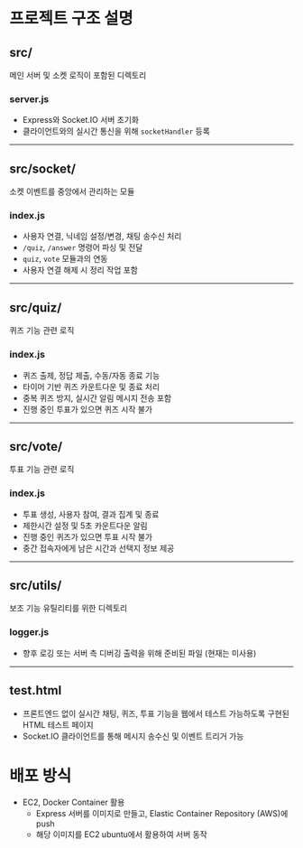 # 프로젝트 구조 설명

## src/

메인 서버 및 소켓 로직이 포함된 디렉토리

### server.js

- Express와 Socket.IO 서버 초기화
- 클라이언트와의 실시간 통신을 위해 `socketHandler` 등록

---

## src/socket/

소켓 이벤트를 중앙에서 관리하는 모듈

### index.js

- 사용자 연결, 닉네임 설정/변경, 채팅 송수신 처리
- `/quiz`, `/answer` 명령어 파싱 및 전달
- `quiz`, `vote` 모듈과의 연동
- 사용자 연결 해제 시 정리 작업 포함

---

## src/quiz/

퀴즈 기능 관련 로직

### index.js

- 퀴즈 출제, 정답 제출, 수동/자동 종료 기능
- 타이머 기반 퀴즈 카운트다운 및 종료 처리
- 중복 퀴즈 방지, 실시간 알림 메시지 전송 포함
- 진행 중인 투표가 있으면 퀴즈 시작 불가

---

## src/vote/

투표 기능 관련 로직

### index.js

- 투표 생성, 사용자 참여, 결과 집계 및 종료
- 제한시간 설정 및 5초 카운트다운 알림
- 진행 중인 퀴즈가 있으면 투표 시작 불가
- 중간 접속자에게 남은 시간과 선택지 정보 제공

---

## src/utils/

보조 기능 유틸리티를 위한 디렉토리

### logger.js

- 향후 로깅 또는 서버 측 디버깅 출력을 위해 준비된 파일 (현재는 미사용)

---

## test.html

- 프론트엔드 없이 실시간 채팅, 퀴즈, 투표 기능을 웹에서 테스트 가능하도록 구현된 HTML 테스트 페이지
- Socket.IO 클라이언트를 통해 메시지 송수신 및 이벤트 트리거 가능

# 배포 방식

- EC2, Docker Container 활용
  - Express 서버를 이미지로 만들고, Elastic Container Repository (AWS)에 push
  - 해당 이미지를 EC2 ubuntu에서 활용하여 서버 동작